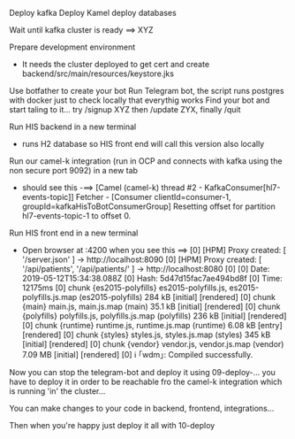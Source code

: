 Deploy kafka
Deploy Kamel
deploy databases

Wait until kafka cluster is ready ==> XYZ

Prepare development environment
 - It needs the cluster deployed to get cert and create backend/src/main/resources/keystore.jks


Use botfather to create your bot
Run Telegram bot, the script runs postgres with docker just to check locally that everythig works
Find your bot and start taling to it... try /signup XYZ then /update ZYX, finally /quit

Run HIS backend in a new terminal
- runs H2 database so HIS front end will call this version also locally

Run our camel-k integration (run in OCP and connects with kafka using the non secure port 9092) in a new tab
 - should see this -==>   [Camel (camel-k) thread #2 - KafkaConsumer[hl7-events-topic]] Fetcher - [Consumer clientId=consumer-1, groupId=kafkaHisToBotConsumerGroup] Resetting offset for partition hl7-events-topic-1 to offset 0.


Run HIS front end in a new terminal
- Open browser at :4200 when you see this ==> [0] [HPM] Proxy created: [ '/server.json' ]  ->  http://localhost:8090
[0] [HPM] Proxy created: [ '/api/patients', '/api/patients/' ]  ->  http://localhost:8080
[0] 
[0] Date: 2019-05-12T15:34:38.088Z
[0] Hash: 5d47d15fac7ae494bd8f
[0] Time: 12175ms
[0] chunk {es2015-polyfills} es2015-polyfills.js, es2015-polyfills.js.map (es2015-polyfills) 284 kB [initial] [rendered]
[0] chunk {main} main.js, main.js.map (main) 35.1 kB [initial] [rendered]
[0] chunk {polyfills} polyfills.js, polyfills.js.map (polyfills) 236 kB [initial] [rendered]
[0] chunk {runtime} runtime.js, runtime.js.map (runtime) 6.08 kB [entry] [rendered]
[0] chunk {styles} styles.js, styles.js.map (styles) 345 kB [initial] [rendered]
[0] chunk {vendor} vendor.js, vendor.js.map (vendor) 7.09 MB [initial] [rendered]
[0] ℹ ｢wdm｣: Compiled successfully.


Now you can stop the telegram-bot and deploy it using 09-deploy-... you have to deploy it in order to be reachable fro the camel-k integration which is running 'in' the cluster...

You can make changes to your code in backend, frontend, integrations...

Then when you're happy just deploy it all with 10-deploy


 
